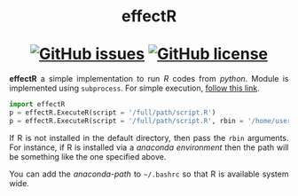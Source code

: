 <h1 align = "center">
	effectR <br>
	<a href = "https://www.linkedin.com/in/dpramanik/"><img height="16" width="16" src="https://unpkg.com/simple-icons@v3/icons/linkedin.svg"/></a>
	<a href = "https://github.com/ZenithClown"><img height="16" width="16" src="https://unpkg.com/simple-icons@v3/icons/github.svg"/></a>
	<a href = "https://gitlab.com/ZenithClown/"><img height="16" width="16" src="https://unpkg.com/simple-icons@v3/icons/gitlab.svg"/></a>
	<a href = "https://www.researchgate.net/profile/Debmalya_Pramanik2"><img height="16" width="16" src="https://unpkg.com/simple-icons@v3/icons/researchgate.svg"/></a>
	<a href = "https://www.kaggle.com/dPramanik/"><img height="16" width="16" src="https://unpkg.com/simple-icons@v3/icons/kaggle.svg"/></a>
	<a href = "https://app.pluralsight.com/profile/Debmalya-Pramanik/"><img height="16" width="16" src="https://unpkg.com/simple-icons@v3/icons/pluralsight.svg"/></a>
	<a href = "https://stackoverflow.com/users/6623589/"><img height="16" width="16" src="https://unpkg.com/simple-icons@v3/icons/stackoverflow.svg"/></a>
    <a href = "https://www.hackerrank.com/dPramanik"><img height="16" width="16" src="https://unpkg.com/simple-icons@v3/icons/hackerrank.svg"/></a>
    <br>
    <a href="https://github.com/ZenithClown/effectR/issues"><img alt="GitHub issues" src="https://img.shields.io/github/issues/ZenithClown/effectR?style=plastic"></a>
    <a href="https://github.com/ZenithClown/effectR/blob/master/LICENSE"><img alt="GitHub license" src="https://img.shields.io/github/license/ZenithClown/effectR?style=plastic"></a>
</h1>

<p align = "justify"><b>effectR</b> a simple implementation to run <i>R</i> codes from <i>python</i>. Module is implemented using <code>subprocess</code>. For simple execution, <a href = "https://stackoverflow.com/a/38096853">follow this link</a>.</p>

```python
import effectR
p = effectR.ExecuteR(script = '/full/path/script.R')
p = effectR.ExecuteR(script = '/full/path/script.R', rbin = '/home/username/anaconda3/envs/R/bin/Rscript')
```

<p align = "justify">If R is not installed in the default directory, then pass the <code>rbin</code> arguments. For instance, if R is installed via a <i>anaconda environment</i> then the path will be something like the one specified above.</p>
<p align = "justify">You can add the <i>anaconda-path</i> to <code>~/.bashrc</code> so that R is available system wide.</p>
